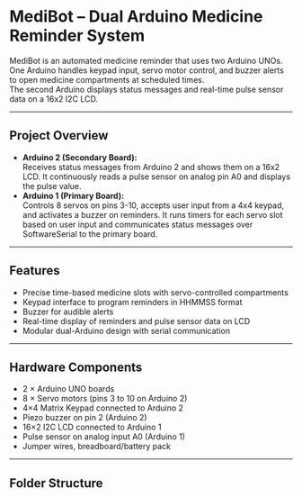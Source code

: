 # MediBot – Dual Arduino Medicine Reminder System

MediBot is an automated medicine reminder that uses two Arduino UNOs.  
One Arduino handles keypad input, servo motor control, and buzzer alerts to open medicine compartments at scheduled times.  
The second Arduino displays status messages and real-time pulse sensor data on a 16x2 I2C LCD.

---

## Project Overview

- **Arduino 2 (Secondary Board):**  
  Receives status messages from Arduino 2 and shows them on a 16x2 LCD. It continuously reads a pulse sensor on analog pin A0 and displays the pulse value.
- **Arduino 1 (Primary Board):**  
 Controls 8 servos on pins 3-10, accepts user input from a 4x4 keypad, and activates a buzzer on reminders. It runs timers for each servo slot based on user input and communicates status messages over SoftwareSerial to the primary board.
---

## Features

- Precise time-based medicine slots with servo-controlled compartments  
- Keypad interface to program reminders in HHMMSS format  
- Buzzer for audible alerts  
- Real-time display of reminders and pulse sensor data on LCD  
- Modular dual-Arduino design with serial communication  

---

## Hardware Components

- 2 × Arduino UNO boards  
- 8 × Servo motors (pins 3 to 10 on Arduino 2)  
- 4×4 Matrix Keypad connected to Arduino 2  
- Piezo buzzer on pin 2 (Arduino 2)  
- 16×2 I2C LCD connected to Arduino 1  
- Pulse sensor on analog input A0 (Arduino 1)  
- Jumper wires, breadboard/battery pack  

---

## Folder Structure
